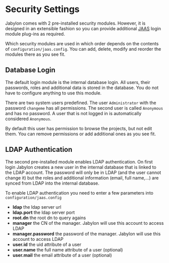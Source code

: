 
# Security Settings

Jabylon comes with 2 pre-installed security modules. However, it is designed in an extensible fashion so you can provide additional [JAAS](http://en.wikipedia.org/wiki/Java_Authentication_and_Authorization_Service) login module plug-ins as required.

Which security modules are used in which order depends on the contents of `configuration/jaas.config`. You can add, delete, modify and reorder the modules there as you see fit.


## Database Login

The default login module is the internal database login. All users, their passwords, roles and additional data is stored in the database. You do not have to configure anything to use this module. 

There are two system users predefined. The user `Administrator` with the password `changeme` has all permissions. The second user is called `Anonymous` and has no password. A user that is not logged in is automatically considered `Anonymous`.

By default this user has permission to browse the projects, but not edit them. You can remove permissions or add additional ones as you see fit.


## LDAP Authentication

The second pre-installed module enables LDAP authentication. On first login Jabylon creates a new user in the internal database that is linked to the LDAP account. The password will only be in LDAP (and the user cannot change it) but the roles and additional information (email, full name,...) are synced from LDAP into the internal database.

To enable LDAP authentication you need to enter a few parameters into `configuration/jaas.config`

 *  **ldap** the ldap server url
 * **ldap.port** the ldap server port
 * **root.dn** the root dn to query agains
 * **manager** the CN of the manager. Jabylon will use this account to access LDAP
 * **manager.password** the password of the manager. Jabylon will use this account to access LDAP
 * **user.id** the uid attribute of a user
 * **user.name** the full name attribute of a user (optional)
 * **user.mail** the email attribute of a user (optional)
 